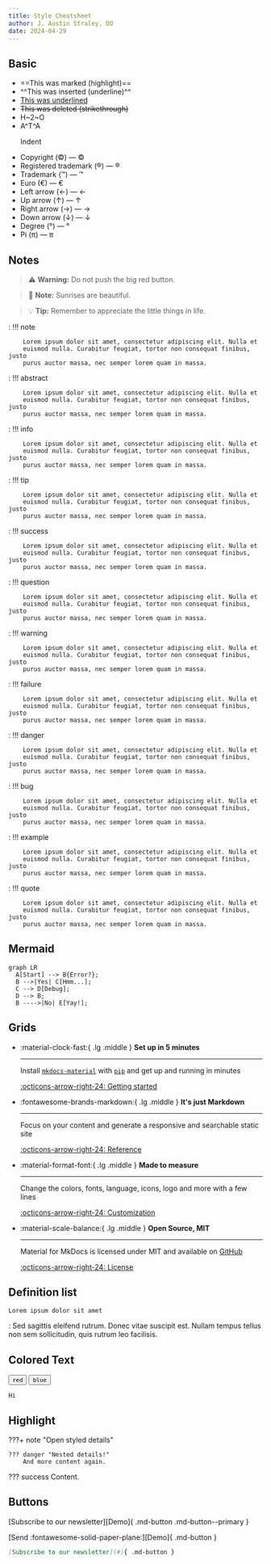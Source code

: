```yaml
---
title: Style Cheatsheet
author: J. Austin Straley, DO
date: 2024-04-29
---
```



## Basic

<!-- md:option https://squidfunk.github.io/mkdocs-material/reference/formatting/ -->

- ==This was marked (highlight)==
- ^^This was inserted (underline)^^
- <ins>This was underlined</ins>
- ~~This was deleted (strikethrough)~~
- H~2~O
- A^T^A
  
&nbsp;&nbsp;&nbsp;&nbsp;&nbsp;&nbsp;Indent

- Copyright (©) — &copy;
- Registered trademark (®) — &reg;
- Trademark (™) — &trade;
- Euro (€) — &euro;
- Left arrow (←) — &larr;
- Up arrow (↑) — &uarr;
- Right arrow (→) — &rarr;
- Down arrow (↓) — &darr;
- Degree (°) — &#176;
- Pi (π) — &#960;

## Notes

> :warning: **Warning:** Do not push the big red button.

> :memo: **Note:** Sunrises are beautiful.

> :bulb: **Tip:** Remember to appreciate the little things in life.

<!-- md:option 
https://github.com/squidfunk/mkdocs-material/blob/master/docs/reference/admonitions.md
type:note -->

:   !!! note

        Lorem ipsum dolor sit amet, consectetur adipiscing elit. Nulla et
        euismod nulla. Curabitur feugiat, tortor non consequat finibus, justo
        purus auctor massa, nec semper lorem quam in massa.

<!-- md:option type:abstract -->

:   !!! abstract

        Lorem ipsum dolor sit amet, consectetur adipiscing elit. Nulla et
        euismod nulla. Curabitur feugiat, tortor non consequat finibus, justo
        purus auctor massa, nec semper lorem quam in massa.

<!-- md:option type:info -->

:   !!! info

        Lorem ipsum dolor sit amet, consectetur adipiscing elit. Nulla et
        euismod nulla. Curabitur feugiat, tortor non consequat finibus, justo
        purus auctor massa, nec semper lorem quam in massa.

<!-- md:option type:tip -->

:   !!! tip

        Lorem ipsum dolor sit amet, consectetur adipiscing elit. Nulla et
        euismod nulla. Curabitur feugiat, tortor non consequat finibus, justo
        purus auctor massa, nec semper lorem quam in massa.

<!-- md:option type:success -->

:   !!! success

        Lorem ipsum dolor sit amet, consectetur adipiscing elit. Nulla et
        euismod nulla. Curabitur feugiat, tortor non consequat finibus, justo
        purus auctor massa, nec semper lorem quam in massa.

<!-- md:option type:question -->

:   !!! question

        Lorem ipsum dolor sit amet, consectetur adipiscing elit. Nulla et
        euismod nulla. Curabitur feugiat, tortor non consequat finibus, justo
        purus auctor massa, nec semper lorem quam in massa.

<!-- md:option type:warning -->

:   !!! warning

        Lorem ipsum dolor sit amet, consectetur adipiscing elit. Nulla et
        euismod nulla. Curabitur feugiat, tortor non consequat finibus, justo
        purus auctor massa, nec semper lorem quam in massa.

<!-- md:option type:failure -->

:   !!! failure

        Lorem ipsum dolor sit amet, consectetur adipiscing elit. Nulla et
        euismod nulla. Curabitur feugiat, tortor non consequat finibus, justo
        purus auctor massa, nec semper lorem quam in massa.

<!-- md:option type:danger -->

:   !!! danger

        Lorem ipsum dolor sit amet, consectetur adipiscing elit. Nulla et
        euismod nulla. Curabitur feugiat, tortor non consequat finibus, justo
        purus auctor massa, nec semper lorem quam in massa.

<!-- md:option type:bug -->

:   !!! bug

        Lorem ipsum dolor sit amet, consectetur adipiscing elit. Nulla et
        euismod nulla. Curabitur feugiat, tortor non consequat finibus, justo
        purus auctor massa, nec semper lorem quam in massa.

<!-- md:option type:example -->

:   !!! example

        Lorem ipsum dolor sit amet, consectetur adipiscing elit. Nulla et
        euismod nulla. Curabitur feugiat, tortor non consequat finibus, justo
        purus auctor massa, nec semper lorem quam in massa.

<!-- md:option type:quote -->

:   !!! quote

        Lorem ipsum dolor sit amet, consectetur adipiscing elit. Nulla et
        euismod nulla. Curabitur feugiat, tortor non consequat finibus, justo
        purus auctor massa, nec semper lorem quam in massa.

## Mermaid

<!-- md: Mermaid 
https://squidfunk.github.io/mkdocs-material/reference/diagrams/
-->

``` mermaid
graph LR
  A[Start] --> B{Error?};
  B -->|Yes| C[Hmm...];
  C --> D[Debug];
  D --> B;
  B ---->|No| E[Yay!];
```

## Grids

<div class="result" markdown>
<div class="grid cards" markdown>

- :material-clock-fast:{ .lg .middle } __Set up in 5 minutes__

    ---

    Install [`mkdocs-material`][mkdocs-material] with [`pip`][pip] and get up
    and running in minutes

    [:octicons-arrow-right-24: Getting started][getting started]

- :fontawesome-brands-markdown:{ .lg .middle } __It's just Markdown__

    ---

    Focus on your content and generate a responsive and searchable static site

    [:octicons-arrow-right-24: Reference][reference]

- :material-format-font:{ .lg .middle } __Made to measure__

    ---

    Change the colors, fonts, language, icons, logo and more with a few lines

    [:octicons-arrow-right-24: Customization][customization]

- :material-scale-balance:{ .lg .middle } __Open Source, MIT__

    ---

    Material for MkDocs is licensed under MIT and available on [GitHub]

    [:octicons-arrow-right-24: License][license]

</div>
</div>

  [mkdocs-material]: /about/contact.md
  [pip]: /about/contact.md
  [getting started]: /about/contact.md
  [reference]: /about/contact.md
  [customization]: /about/contact.md
  [license]: /about/contact.md
  [GitHub]: /about/contact.md

## Definition list

`Lorem ipsum dolor sit amet`

:   Sed sagittis eleifend rutrum. Donec vitae suscipit est. Nullam tempus
    tellus non sem sollicitudin, quis rutrum leo facilisis.

## Colored Text

<button data-md-color-primary="red"><code>red</code></button>
<button data-md-color-primary="blue"><code>blue</code></button>
<pre class="highlight"><code class="language-mylanguage">Hi</code></pre>

## Highlight

???+ note "Open styled details"

    ??? danger "Nested details!"
        And more content again.

??? success
   Content.

## Buttons

<div class="result" markdown>

[Subscribe to our newsletter][Demo]{ .md-button .md-button--primary }

</div>

<div class="result" markdown>

[Send :fontawesome-solid-paper-plane:][Demo]{ .md-button }

</div>

``` markdown title="Button"
[Subscribe to our newsletter](#){ .md-button }
```